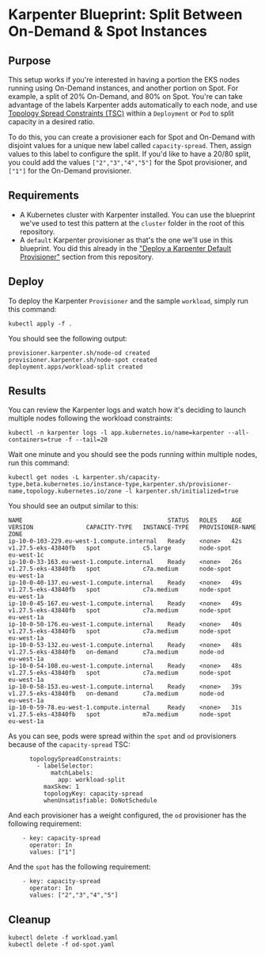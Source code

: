 # Karpenter Blueprint: Split Between On-Demand & Spot Instances

## Purpose

This setup works if you're interested in having a portion the EKS nodes running using On-Demand instances, and another portion on Spot. For example, a split of 20% On-Demand, and 80% on Spot. You're can take advantage of the labels Karpenter adds automatically to each node, and use [Topology Spread Constraints (TSC)](https://kubernetes.io/docs/concepts/scheduling-eviction/topology-spread-constraints/) within a `Deployment` or `Pod` to split capacity in a desired ratio.

To do this, you can create a provisioner each for Spot and On-Demand with disjoint values for a unique new label called `capacity-spread`. Then, assign values to this label to configure the split. If you'd like to have a 20/80 split, you could add the values `["2","3","4","5"]` for the Spot provisioner, and `["1"]` for the On-Demand provisioner.

## Requirements

* A Kubernetes cluster with Karpenter installed. You can use the blueprint we've used to test this pattern at the `cluster` folder in the root of this repository.
* A `default` Karpenter provisioner as that's the one we'll use in this blueprint. You did this already in the ["Deploy a Karpenter Default Provisioner"](../../README.md) section from this repository.

## Deploy
To deploy the Karpenter `Provisioner` and the sample `workload`, simply run this command:

```
kubectl apply -f .
```

You should see the following output:

```
provisioner.karpenter.sh/node-od created
provisioner.karpenter.sh/node-spot created
deployment.apps/workload-split created
```

## Results

You can review the Karpenter logs and watch how it's deciding to launch multiple nodes following the workload constraints:

```
kubectl -n karpenter logs -l app.kubernetes.io/name=karpenter --all-containers=true -f --tail=20
```

Wait one minute and you should see the pods running within multiple nodes, run this command:

```
kubectl get nodes -L karpenter.sh/capacity-type,beta.kubernetes.io/instance-type,karpenter.sh/provisioner-name,topology.kubernetes.io/zone -l karpenter.sh/initialized=true
```

You should see an output similar to this:

```
NAME                                         STATUS   ROLES    AGE   VERSION               CAPACITY-TYPE   INSTANCE-TYPE   PROVISIONER-NAME   ZONE
ip-10-0-103-229.eu-west-1.compute.internal   Ready    <none>   42s   v1.27.5-eks-43840fb   spot            c5.large        node-spot          eu-west-1c
ip-10-0-33-163.eu-west-1.compute.internal    Ready    <none>   26s   v1.27.5-eks-43840fb   spot            c7a.medium      node-spot          eu-west-1a
ip-10-0-40-137.eu-west-1.compute.internal    Ready    <none>   49s   v1.27.5-eks-43840fb   spot            c7a.medium      node-spot          eu-west-1a
ip-10-0-45-167.eu-west-1.compute.internal    Ready    <none>   49s   v1.27.5-eks-43840fb   spot            c7a.medium      node-spot          eu-west-1a
ip-10-0-50-176.eu-west-1.compute.internal    Ready    <none>   40s   v1.27.5-eks-43840fb   spot            c7a.medium      node-spot          eu-west-1a
ip-10-0-53-132.eu-west-1.compute.internal    Ready    <none>   48s   v1.27.5-eks-43840fb   on-demand       c7a.medium      node-od            eu-west-1a
ip-10-0-54-108.eu-west-1.compute.internal    Ready    <none>   48s   v1.27.5-eks-43840fb   spot            c7a.medium      node-spot          eu-west-1a
ip-10-0-58-153.eu-west-1.compute.internal    Ready    <none>   39s   v1.27.5-eks-43840fb   on-demand       c7a.medium      node-od            eu-west-1a
ip-10-0-59-78.eu-west-1.compute.internal     Ready    <none>   31s   v1.27.5-eks-43840fb   spot            m7a.medium      node-spot          eu-west-1a
```

As you can see, pods were spread within the `spot` and `od` provisioners because of the `capacity-spread` TSC:

```
      topologySpreadConstraints:
        - labelSelector:
            matchLabels:
              app: workload-split
          maxSkew: 1
          topologyKey: capacity-spread
          whenUnsatisfiable: DoNotSchedule
```

And each provisioner has a weight configured, the `od` provisioner has the following requirement:

```
    - key: capacity-spread
      operator: In
      values: ["1"]
```

And the `spot` has the following requirement:

```
    - key: capacity-spread
      operator: In
      values: ["2","3","4","5"]
```

## Cleanup

```
kubectl delete -f workload.yaml
kubectl delete -f od-spot.yaml
```
